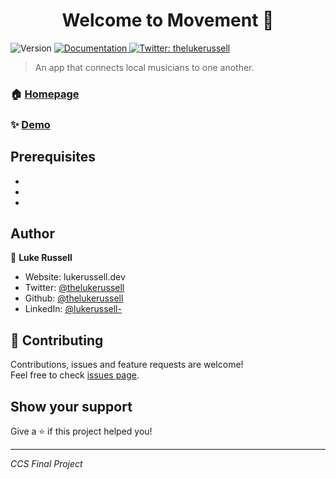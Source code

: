 <h1 align="center">Welcome to Movement 👋</h1>
<p>
  <img alt="Version" src="https://img.shields.io/badge/version-0.1.0-blue.svg?cacheSeconds=2592000" />
  <a href="https://github.com/TheLukeRussell/movement#readme" target="_blank">
    <img alt="Documentation" src="https://img.shields.io/badge/documentation-yes-brightgreen.svg" />
  </a>
  <a href="https://twitter.com/thelukerussell" target="_blank">
    <img alt="Twitter: thelukerussell" src="https://img.shields.io/twitter/follow/thelukerussell.svg?style=social" />
  </a>
</p>

> An app that connects local musicians to one another.

### 🏠 [Homepage](https://github.com/TheLukeRussell/movement#readme)

### ✨ [Demo](https://final-project-thelukerussell.herokuapp.com/)

## Prerequisites

* 
* 
* 

## Author

👤 **Luke Russell**

* Website: lukerussell.dev
* Twitter: [@thelukerussell](https://twitter.com/thelukerussell)
* Github: [@thelukerussell](https://github.com/thelukerussell)
* LinkedIn: [@lukerussell-](https://linkedin.com/in/lukerussell-)

## 🤝 Contributing

Contributions, issues and feature requests are welcome!<br />Feel free to check [issues page](https://github.com/TheLukeRussell/movement/issues). 

## Show your support

Give a ⭐️ if this project helped you!

***
_CCS Final Project_
